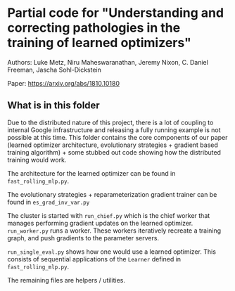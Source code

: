 # Partial code for "Understanding and correcting pathologies in the training of learned optimizers"
Authors: Luke Metz, Niru Maheswaranathan, Jeremy Nixon, C. Daniel Freeman, Jascha Sohl-Dickstein

Paper: https://arxiv.org/abs/1810.10180

## What is in this folder
Due to the distributed nature of this project, there is a lot of coupling to internal Google infrastructure and releasing a fully running example is not possible at this time.
This folder contains the core components of our paper (learned optimizer architecture, evolutionary strategies + gradient based training algorithm) + some stubbed out code showing how the distributed training would work.

The architecture for the learned optimizer can be found in `fast_rolling_mlp.py`.

The evolutionary strategies + reparameterization gradient trainer can be found in `es_grad_inv_var.py`

The cluster is started with `run_chief.py` which is the chief worker that manages performing gradient updates on the learned optimizer. `run_worker.py` runs a worker.
These workers iteratively recreate a training graph, and push gradients to the parameter servers.

`run_single_eval.py` shows how one would use a learned optimizer.
This consists of sequential applications of the `Learner` defined in `fast_rolling_mlp.py`.

The remaining files are helpers / utilities.
